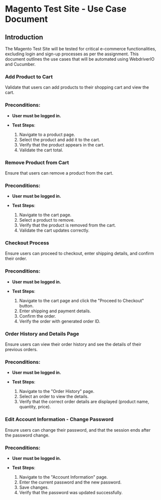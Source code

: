 # Magento Test Site - Use Case Document

## Introduction
The Magento Test Site will be tested for critical e-commerce functionalities, excluding login and sign-up processes as per the assignment. This document outlines the use cases that will be automated using WebdriverIO and Cucumber.


### Add Product to Cart
Validate that users can add products to their shopping cart and view the cart.

### Preconditions:
- **User must be logged in.**

- **Test Steps**:
  1. Navigate to a product page.
  2. Select the product and add it to the cart.
  3. Verify that the product appears in the cart.
  4. Validate the cart total.

### Remove Product from Cart
Ensure that users can remove a product from the cart.
### Preconditions:
- **User must be logged in.**

- **Test Steps**:
  1. Navigate to the cart page.
  2. Select a product to remove.
  3. Verify that the product is removed from the cart.
  4. Validate the cart updates correctly.

### Checkout Process
Ensure users can proceed to checkout, enter shipping details, and confirm their order.
### Preconditions:
- **User must be logged in.**

- **Test Steps**:
  1. Navigate to the cart page and click the "Proceed to Checkout" button.
  2. Enter shipping and payment details.
  3. Confirm the order.
  4. Verify the order with generated order ID.
  
### Order History and Details Page
Ensure users can view their order history and see the details of their previous orders.
### Preconditions:
- **User must be logged in.**

- **Test Steps**:
  1. Navigate to the "Order History" page.
  2. Select an order to view the details.
  3. Verify that the correct order details are displayed (product name, quantity, price).

### Edit Account Information - Change Password
Ensure users can change their password, and that the session ends after the password change.
### Preconditions:
- **User must be logged in.**

- **Test Steps**:
  1. Navigate to the "Account Information" page.
  2. Enter the current password and the new password.
  3. Save changes.
  4. Verify that the password was updated successfully.